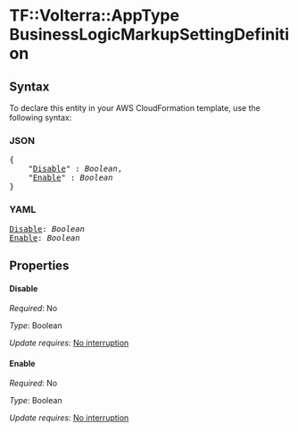 # TF::Volterra::AppType BusinessLogicMarkupSettingDefinition

## Syntax

To declare this entity in your AWS CloudFormation template, use the following syntax:

### JSON

<pre>
{
    "<a href="#disable" title="Disable">Disable</a>" : <i>Boolean</i>,
    "<a href="#enable" title="Enable">Enable</a>" : <i>Boolean</i>
}
</pre>

### YAML

<pre>
<a href="#disable" title="Disable">Disable</a>: <i>Boolean</i>
<a href="#enable" title="Enable">Enable</a>: <i>Boolean</i>
</pre>

## Properties

#### Disable

_Required_: No

_Type_: Boolean

_Update requires_: [No interruption](https://docs.aws.amazon.com/AWSCloudFormation/latest/UserGuide/using-cfn-updating-stacks-update-behaviors.html#update-no-interrupt)

#### Enable

_Required_: No

_Type_: Boolean

_Update requires_: [No interruption](https://docs.aws.amazon.com/AWSCloudFormation/latest/UserGuide/using-cfn-updating-stacks-update-behaviors.html#update-no-interrupt)

